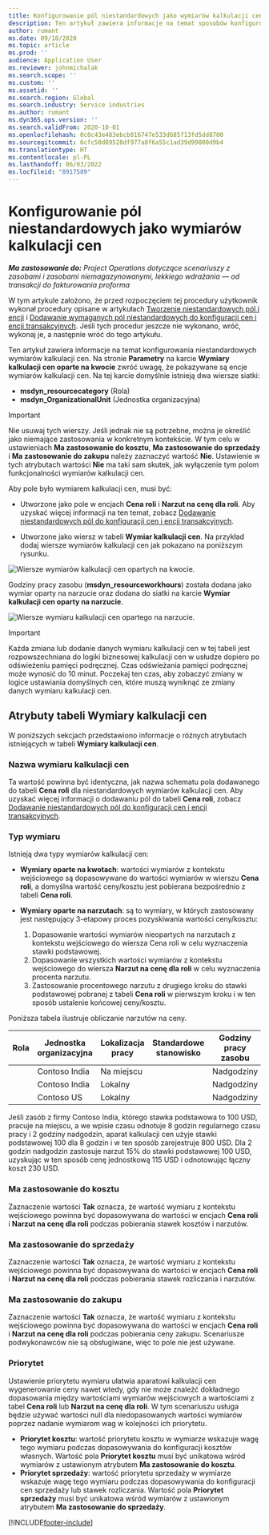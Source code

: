 ```yaml
---
title: Konfigurowanie pól niestandardowych jako wymiarów kalkulacji cen
description: Ten artykuł zawiera informacje na temat sposobów konfigurowania wymiarów kalkulacji cen za pomocą pól niestandardowych.
author: rumant
ms.date: 09/18/2020
ms.topic: article
ms.prod: ''
audience: Application User
ms.reviewer: johnmichalak
ms.search.scope: ''
ms.custom: ''
ms.assetid: ''
ms.search.region: Global
ms.search.industry: Service industries
ms.author: rumant
ms.dyn365.ops.version: ''
ms.search.validFrom: 2020-10-01
ms.openlocfilehash: 0c0c43e483ebcb016747e533d685f13fd5dd8700
ms.sourcegitcommit: 6cfc50d89528df977a8f6a55c1ad39d99800d9b4
ms.translationtype: HT
ms.contentlocale: pl-PL
ms.lasthandoff: 06/03/2022
ms.locfileid: "8917589"
---
```

# <a name="set-up-custom-fields-as-pricing-dimensions"></a>Konfigurowanie pól niestandardowych jako wymiarów kalkulacji cen

_**Ma zastosowanie do:** Project Operations dotyczące scenariuszy z zasobami i zasobami niemagazynowanymi, lekkiego wdrażania — od transakcji do fakturowania proforma_

W tym artykule założono, że przed rozpoczęciem tej procedury użytkownik wykonał procedury opisane w artykułach [Tworzenie niestandardowych pól i encji](create-custom-fields-entities-pricing-dimensions.md) i [Dodawanie wymaganych pól niestandardowych do konfiguracji cen i encji transakcyjnych](add-custom-fields-price-setup-transactional-entities.md). Jeśli tych procedur jeszcze nie wykonano, wróć, wykonaj je, a następnie wróć do tego artykułu. 

Ten artykuł zawiera informacje na temat konfigurowania niestandardowych wymiarów kalkulacji cen. Na stronie **Parametry** na karcie **Wymiary kalkulacji cen oparte na kwocie** zwróć uwagę, że pokazywane są encje wymiarów kalkulacji cen. Na tej karcie domyślnie istnieją dwa wiersze siatki:

- **msdyn_resourcecategory** (Rola)
- **msdyn_OrganizationalUnit** (Jednostka organizacyjna)

> [!IMPORTANT]
> Nie usuwaj tych wierszy. Jeśli jednak nie są potrzebne, można je określić jako niemające zastosowania w konkretnym kontekście. W tym celu w ustawieniach **Ma zastosowanie do kosztu**, **Ma zastosowanie do sprzedaży** i **Ma zastosowanie do zakupu** należy zaznaczyć wartość **Nie**. Ustawienie w tych atrybutach wartości **Nie** ma taki sam skutek, jak wyłączenie tym polom funkcjonalności wymiarów kalkulacji cen.

Aby pole było wymiarem kalkulacji cen, musi być:

- Utworzone jako pole w encjach **Cena roli** i **Narzut na cenę dla roli**. Aby uzyskać więcej informacji na ten temat, zobacz [Dodawanie niestandardowych pól do konfiguracji cen i encji transakcyjnych](add-custom-fields-price-setup-transactional-entities.md).

- Utworzone jako wiersz w tabeli **Wymiar kalkulacji cen**. Na przykład dodaj wiersze wymiarów kalkulacji cen jak pokazano na poniższym rysunku. 

![Wiersze wymiarów kalkulacji cen opartych na kwocie.](media/Amt-based-PD.png)

Godziny pracy zasobu (**msdyn_resourceworkhours**) została dodana jako wymiar oparty na narzucie oraz dodana do siatki na karcie **Wymiar kalkulacji cen oparty na narzucie**.

![Wiersze wymiaru kalkulacji cen opartego na narzucie.](media/Markup-based-PD.png)


> [!IMPORTANT]
> Każda zmiana lub dodanie danych wymiaru kalkulacji cen w tej tabeli jest rozpowszechniana do logiki biznesowej kalkulacji cen w usłudze dopiero po odświeżeniu pamięci podręcznej. Czas odświeżania pamięci podręcznej może wynosić do 10 minut. Poczekaj ten czas, aby zobaczyć zmiany w logice ustawiania domyślnych cen, które muszą wyniknąć ze zmiany danych wymiaru kalkulacji cen.


## <a name="attributes-of-the-pricing-dimensions-table"></a>Atrybuty tabeli Wymiary kalkulacji cen
W poniższych sekcjach przedstawiono informacje o różnych atrybutach istniejących w tabeli **Wymiary kalkulacji cen**.

### <a name="pricing-dimension-name"></a>Nazwa wymiaru kalkulacji cen
Ta wartość powinna być identyczna, jak nazwa schematu pola dodawanego do tabeli **Cena roli** dla niestandardowych wymiarów kalkulacji cen. Aby uzyskać więcej informacji o dodawaniu pól do tabeli **Cena roli**, zobacz [Dodawanie niestandardowych pól do konfiguracji cen i encji transakcyjnych](add-custom-fields-price-setup-transactional-entities.md).

### <a name="type-of-dimension"></a>Typ wymiaru
Istnieją dwa typy wymiarów kalkulacji cen:
  
  - **Wymiary oparte na kwotach**: wartości wymiarów z kontekstu wejściowego są dopasowywane do wartości wymiarów w wierszu **Cena roli**, a domyślna wartość ceny/kosztu jest pobierana bezpośrednio z tabeli **Cena roli**.
  - **Wymiary oparte na narzutach**: są to wymiary, w których zastosowany jest następujący 3-etapowy proces pozyskiwania wartości ceny/kosztu:
 
    1. Dopasowanie wartości wymiarów nieopartych na narzutach z kontekstu wejściowego do wiersza Cena roli w celu wyznaczenia stawki podstawowej.
    2. Dopasowanie wszystkich wartości wymiarów z kontekstu wejściowego do wiersza **Narzut na cenę dla roli** w celu wyznaczenia procenta narzutu.
    3. Zastosowanie procentowego narzutu z drugiego kroku do stawki podstawowej pobranej z tabeli **Cena roli** w pierwszym kroku i w ten sposób ustalenie końcowej ceny/kosztu.
   
   Poniższa tabela ilustruje obliczanie narzutów na ceny.
  
| Rola        | Jednostka organizacyjna    |Lokalizacja pracy      |Standardowe stanowisko      |Godziny pracy zasobu      |  Narzut|
| ------------|-------------|-------------------|--------------------|-------------------------|--------:|
|             | Contoso India|Na miejscu            |                    |Nadgodziny                 |15     |
|             | Contoso India|Lokalny             |                    |Nadgodziny                 |10     |
|             | Contoso US   |Lokalny             |                    |Nadgodziny                 |20     |


Jeśli zasób z firmy Contoso India, którego stawka podstawowa to 100 USD, pracuje na miejscu, a we wpisie czasu odnotuje 8 godzin regularnego czasu pracy i 2 godziny nadgodzin, aparat kalkulacji cen użyje stawki podstawowej 100 dla 8 godzin i w ten sposób zarejestruje 800 USD. Dla 2 godzin nadgodzin zastosuje narzut 15% do stawki podstawowej 100 USD, uzyskując w ten sposób cenę jednostkową 115 USD i odnotowując łączny koszt 230 USD.

### <a name="applicable-to-cost"></a>Ma zastosowanie do kosztu 
Zaznaczenie wartości **Tak** oznacza, że wartość wymiaru z kontekstu wejściowego powinna być dopasowywana do wartości w encjach **Cena roli** i **Narzut na cenę dla roli** podczas pobierania stawek kosztów i narzutów.

### <a name="applicable-to-sales"></a>Ma zastosowanie do sprzedaży
Zaznaczenie wartości **Tak** oznacza, że wartość wymiaru z kontekstu wejściowego powinna być dopasowywana do wartości w encjach **Cena roli** i **Narzut na cenę dla roli** podczas pobierania stawek rozliczania i narzutów.

### <a name="applicable-to-purchase"></a>Ma zastosowanie do zakupu
Zaznaczenie wartości **Tak** oznacza, że wartość wymiaru z kontekstu wejściowego powinna być dopasowywana do wartości w encjach **Cena roli** i **Narzut na cenę dla roli** podczas pobierania ceny zakupu. Scenariusze podwykonawców nie są obsługiwane, więc to pole nie jest używane. 

### <a name="priority"></a>Priorytet
Ustawienie priorytetu wymiaru ułatwia aparatowi kalkulacji cen wygenerowanie ceny nawet wtedy, gdy nie może znaleźć dokładnego dopasowania między wartościami wymiarów wejściowych a wartościami z tabel **Cena roli** lub **Narzut na cenę dla roli**. W tym scenariuszu usługa będzie używać wartości null dla niedopasowanych wartości wymiarów poprzez nadanie wymiarom wag w kolejności ich priorytetu.

- **Priorytet kosztu**: wartość priorytetu kosztu w wymiarze wskazuje wagę tego wymiaru podczas dopasowywania do konfiguracji kosztów własnych. Wartość pola **Priorytet kosztu** musi być unikatowa wśród wymiarów z ustawionym atrybutem **Ma zastosowanie do kosztu**.
- **Priorytet sprzedaży**: wartość priorytetu sprzedaży w wymiarze wskazuje wagę tego wymiaru podczas dopasowywania do konfiguracji cen sprzedaży lub stawek rozliczania. Wartość pola **Priorytet sprzedaży** musi być unikatowa wśród wymiarów z ustawionym atrybutem **Ma zastosowanie do sprzedaży**.


[!INCLUDE[footer-include](../includes/footer-banner.md)]